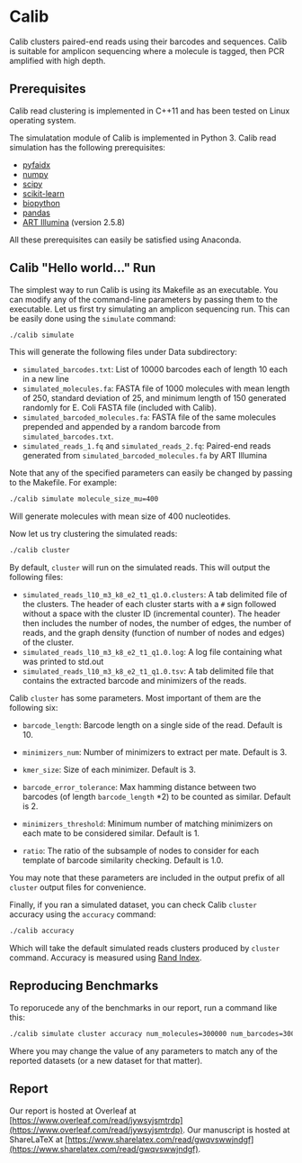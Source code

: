 # Calib
Calib clusters paired-end reads using their barcodes and sequences. Calib is suitable for amplicon sequencing where a molecule is tagged, then PCR amplified with high depth.

## Prerequisites

Calib read clustering is implemented in C++11 and has been tested on Linux operating system.

The simulatation module of Calib is implemented in Python 3. Calib read simulation has the following prerequisites:

- [pyfaidx](https://pypi.python.org/pypi/pyfaidx)
- [numpy](https://pypi.python.org/pypi/numpy)
- [scipy](https://pypi.python.org/pypi/scipy)
- [scikit-learn](https://pypi.python.org/pypi/scikit-learn)
- [biopython](https://pypi.python.org/pypi/biopython)
- [pandas](https://pypi.python.org/pypi/pandas)
- [ART Illumina](https://www.niehs.nih.gov/research/resources/software/biostatistics/art/index.cfm) (version 2.5.8)

All these prerequisites can easily be satisfied using Anaconda.



## Calib "Hello world..." Run

The simplest way to run Calib is using its Makefile as an executable. You can modify any of the command-line parameters by passing them to the executable. Let us first try simulating an amplicon sequencing run. This can be easily done using the `simulate` command:

```bash
./calib simulate
```

This will generate the following files under Data subdirectory:

- `simulated_barcodes.txt`: List of 10000 barcodes each of length 10 each in a new line
- `simulated_molecules.fa`: FASTA file of 1000 molecules with mean length of 250, standard deviation of 25, and minimum length of 150 generated randomly for E. Coli FASTA file (included with Calib).
- `simulated_barcoded_molecules.fa`: FASTA file of the same molecules prepended and appended by a random barcode from `simulated_barcodes.txt`.
- `simulated_reads_1.fq` and `simulated_reads_2.fq`: Paired-end reads generated from `simulated_barcoded_molecules.fa` by ART Illumina

Note that any of the specified parameters can easily be changed by passing to the Makefile. For example:

```bash
./calib simulate molecule_size_mu=400
```

Will generate molecules with mean size of 400 nucleotides.

Now let us try clustering the simulated reads:

```bash
./calib cluster
```

By default, `cluster` will run on the simulated reads. This will output the following files:

- `simulated_reads_l10_m3_k8_e2_t1_q1.0.clusters`: A tab delimited file of the clusters. The header of each cluster starts with a `#` sign followed without a space with the cluster ID (incremental counter). The header then includes the number of nodes, the number of edges, the number of reads, and the graph density (function of number of nodes and edges) of the cluster.
- `simulated_reads_l10_m3_k8_e2_t1_q1.0.log`: A log file containing what was printed to std.out
- `simulated_reads_l10_m3_k8_e2_t1_q1.0.tsv`: A tab delimited file that contains the extracted barcode and minimizers of the reads.

Calib `cluster` has some parameters. Most important of them are the following six:

- `barcode_length`: Barcode length on a single side of the read. Default is 10.

- `minimizers_num`: Number of minimizers to extract per mate. Default is 3.
- `kmer_size`: Size of each minimizer. Default is 3.
- `barcode_error_tolerance`: Max hamming distance between two barcodes (of length `barcode_length` *2) to be counted as similar. Default is 2.
- `minimizers_threshold`: Minimum number of matching minimizers on each mate to be considered similar. Default is 1.
- `ratio`: The ratio of the subsample of nodes to consider for each template of barcode similarity checking. Default is 1.0.

You may note that these parameters are included in the output prefix of all `cluster` output files for convenience.

Finally, if you ran a simulated dataset, you can check Calib `cluster` accuracy using the `accuracy` command:

```bash
./calib accuracy
```

Which will take the default simulated reads clusters produced by `cluster` command. Accuracy is measured using [Rand Index](https://en.wikipedia.org/wiki/Rand_index).

## Reproducing Benchmarks

To reporucede any of the benchmarks in our report, run a command like this:

```bash
./calib simulate cluster accuracy num_molecules=300000 num_barcodes=30000 barcode_length=8 minimizers_num=5 kmer_size=4 barcode_error_tolerance=1 minimizers_threshold=3
```
Where you may change the value of any parameters to match any of the reported datasets (or a new dataset for that matter).

## Report
Our report is hosted at Overleaf at [https://www.overleaf.com/read/jywsyjsmtrdp](https://www.overleaf.com/read/jywsyjsmtrdp). Our manuscript is hosted at ShareLaTeX at [https://www.sharelatex.com/read/gwqvswwjndgf](https://www.sharelatex.com/read/gwqvswwjndgf).
